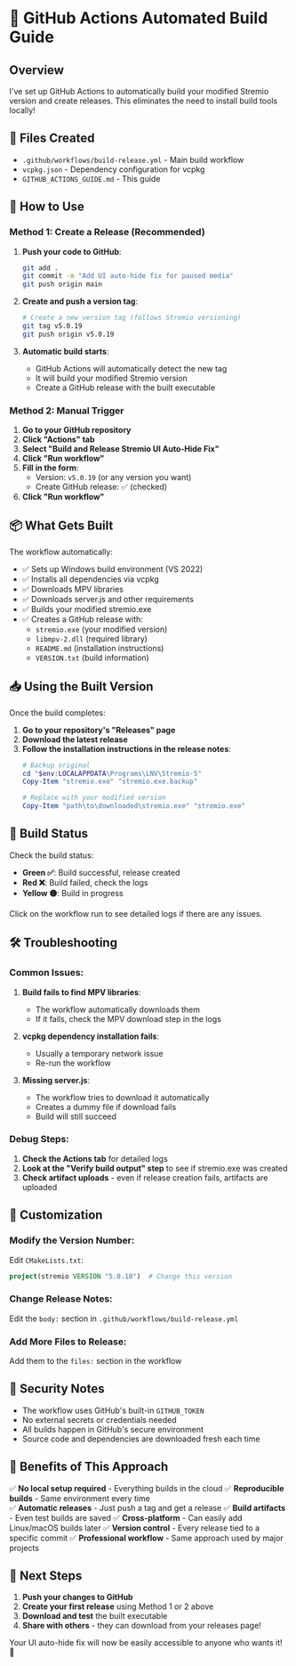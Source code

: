 # 🚀 GitHub Actions Automated Build Guide

## Overview
I've set up GitHub Actions to automatically build your modified Stremio version and create releases. This eliminates the need to install build tools locally!

## 📁 Files Created
- `.github/workflows/build-release.yml` - Main build workflow
- `vcpkg.json` - Dependency configuration for vcpkg
- `GITHUB_ACTIONS_GUIDE.md` - This guide

## 🎯 How to Use

### Method 1: Create a Release (Recommended)

1. **Push your code to GitHub**:
   ```bash
   git add .
   git commit -m "Add UI auto-hide fix for paused media"
   git push origin main
   ```

2. **Create and push a version tag**:
   ```bash
   # Create a new version tag (follows Stremio versioning)
   git tag v5.0.19
   git push origin v5.0.19
   ```

3. **Automatic build starts**:
   - GitHub Actions will automatically detect the new tag
   - It will build your modified Stremio version
   - Create a GitHub release with the built executable

### Method 2: Manual Trigger

1. **Go to your GitHub repository**
2. **Click "Actions" tab**
3. **Select "Build and Release Stremio UI Auto-Hide Fix"**
4. **Click "Run workflow"**
5. **Fill in the form**:
   - Version: `v5.0.19` (or any version you want)
   - Create GitHub release: ✅ (checked)
6. **Click "Run workflow"**

## 📦 What Gets Built

The workflow automatically:
- ✅ Sets up Windows build environment (VS 2022)
- ✅ Installs all dependencies via vcpkg
- ✅ Downloads MPV libraries
- ✅ Downloads server.js and other requirements
- ✅ Builds your modified stremio.exe
- ✅ Creates a GitHub release with:
  - `stremio.exe` (your modified version)
  - `libmpv-2.dll` (required library)
  - `README.md` (installation instructions)
  - `VERSION.txt` (build information)

## 📥 Using the Built Version

Once the build completes:

1. **Go to your repository's "Releases" page**
2. **Download the latest release**
3. **Follow the installation instructions in the release notes**:
   ```powershell
   # Backup original
   cd "$env:LOCALAPPDATA\Programs\LNV\Stremio-5"
   Copy-Item "stremio.exe" "stremio.exe.backup"
   
   # Replace with your modified version
   Copy-Item "path\to\downloaded\stremio.exe" "stremio.exe"
   ```

## 🔄 Build Status

Check the build status:
- **Green ✅**: Build successful, release created
- **Red ❌**: Build failed, check the logs
- **Yellow 🟡**: Build in progress

Click on the workflow run to see detailed logs if there are any issues.

## 🛠️ Troubleshooting

### Common Issues:

1. **Build fails to find MPV libraries**:
   - The workflow automatically downloads them
   - If it fails, check the MPV download step in the logs

2. **vcpkg dependency installation fails**:
   - Usually a temporary network issue
   - Re-run the workflow

3. **Missing server.js**:
   - The workflow tries to download it automatically
   - Creates a dummy file if download fails
   - Build will still succeed

### Debug Steps:

1. **Check the Actions tab** for detailed logs
2. **Look at the "Verify build output" step** to see if stremio.exe was created
3. **Check artifact uploads** - even if release creation fails, artifacts are uploaded

## 🎨 Customization

### Modify the Version Number:
Edit `CMakeLists.txt`:
```cmake
project(stremio VERSION "5.0.18")  # Change this version
```

### Change Release Notes:
Edit the `body:` section in `.github/workflows/build-release.yml`

### Add More Files to Release:
Add them to the `files:` section in the workflow

## 🔐 Security Notes

- The workflow uses GitHub's built-in `GITHUB_TOKEN`
- No external secrets or credentials needed
- All builds happen in GitHub's secure environment
- Source code and dependencies are downloaded fresh each time

## 🎉 Benefits of This Approach

✅ **No local setup required** - Everything builds in the cloud
✅ **Reproducible builds** - Same environment every time  
✅ **Automatic releases** - Just push a tag and get a release
✅ **Build artifacts** - Even test builds are saved
✅ **Cross-platform** - Can easily add Linux/macOS builds later
✅ **Version control** - Every release tied to a specific commit
✅ **Professional workflow** - Same approach used by major projects

## 🚀 Next Steps

1. **Push your changes to GitHub**
2. **Create your first release** using Method 1 or 2 above
3. **Download and test** the built executable
4. **Share with others** - they can download from your releases page!

Your UI auto-hide fix will now be easily accessible to anyone who wants it! 🎊
